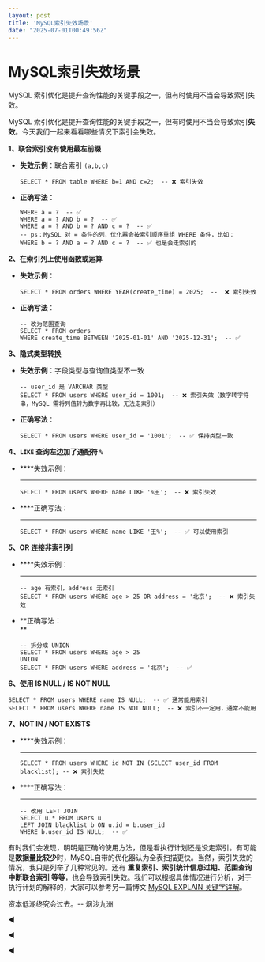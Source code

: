 ```yaml
---
layout: post
title: 'MySQL索引失效场景'
date: "2025-07-01T00:49:56Z"
---
```

MySQL索引失效场景
===========

MySQL 索引优化是提升查询性能的关键手段之一，但有时使用不当会导致索引失效。

​MySQL 索引优化是提升查询性能的关键手段之一，但有时使用不当会导致索引**失效**。今天我们一起来看看哪些情况下索引会失效。

**1、联合索引没有使用最左前缀**

*   **失效示例**：联合索引 `(a,b,c)`  
    
        SELECT * FROM table WHERE b=1 AND c=2;  -- ❌ 索引失效
    
*   ****正确写法：**** 
    
        WHERE a = ?  -- ✅
        WHERE a = ? AND b = ?  -- ✅
        WHERE a = ? AND b = ? AND c = ?  -- ✅
        -- ps：MySQL 对 = 条件的列，优化器会按索引顺序重组 WHERE 条件，比如：
        WHERE b = ? AND a = ? AND c = ?  -- ✅ 也是会走索引的
    

**2、在索引列上使用函数或运算**

*   **失效示例**：  
    
        SELECT * FROM orders WHERE YEAR(create_time) = 2025;  --  ❌ 索引失效
    
*   **正确写法**：   
    
        -- 改为范围查询
        SELECT * FROM orders 
        WHERE create_time BETWEEN '2025-01-01' AND '2025-12-31';  -- ✅
    

**3、隐式类型转换**

*   **失效示例**：字段类型与查询值类型不一致  
    
        -- user_id 是 VARCHAR 类型
        SELECT * FROM users WHERE user_id = 1001;  -- ❌ 索引失效（数字转字符串，MySQL 需将列值转为数字再比较，无法走索引）
    
*   **正确写法**：   
    
        SELECT * FROM users WHERE user_id = '1001';  -- ✅ 保持类型一致
    

**4、`LIKE` 查询左边加了通配符 `%`**

*   ****失效示例：  
    ****
    
        SELECT * FROM users WHERE name LIKE '%王';  -- ❌ 索引失效
    
*   ****正确写法：  
    ****
    
        SELECT * FROM users WHERE name LIKE '王%';  -- ✅ 可以使用索引
    

**5、OR 连接非索引列**

*   ****失效示例：  
    ****
    
        -- age 有索引，address 无索引
        SELECT * FROM users WHERE age > 25 OR address = '北京';  -- ❌ 索引失效
    

*   **正确写法：  
    **
    
        -- 拆分成 UNION
        SELECT * FROM users WHERE age > 25 
        UNION
        SELECT * FROM users WHERE address = '北京';  -- ✅
    

**6、使用 IS NULL / IS NOT NULL**

    SELECT * FROM users WHERE name IS NULL;  -- ✅ 通常能用索引
    SELECT * FROM users WHERE name IS NOT NULL;  -- ❌ 索引不一定用，通常不能用

**7、NOT IN / NOT EXISTS**

*   ****失效示例：  
    ****
    
        SELECT * FROM users WHERE id NOT IN (SELECT user_id FROM blacklist); -- ❌ 索引失效
    
*   ****正确写法：  
    ****
    
        -- 改用 LEFT JOIN
        SELECT u.* FROM users u
        LEFT JOIN blacklist b ON u.id = b.user_id
        WHERE b.user_id IS NULL;  -- ✅
    

有时我们会发现，明明是正确的使用方法，但是看执行计划还是没走索引。有可能是**数据量比较少**时，MySQL自带的优化器认为全表扫描更快。当然，索引失效的情况，我只是列举了几种常见的。还有 **重复索引、索引统计信息过期、范围查询中断联合索引 等等**，也会导致索引失效。我们可以根据具体情况进行分析，对于执行计划的解释的，大家可以参考另一篇博文 [MySQL EXPLAIN 关键字详解](https://www.cnblogs.com/yanshajiuzhou/p/18958829)。

资本低潮终究会过去。-- 烟沙九洲

◀

◀

◀